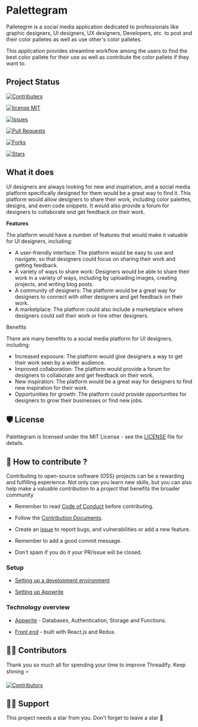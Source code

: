 
# Palettegram

  

Palletegrm is a social media application dedicated to professionals like graphic designers, UI designers, UX designers, Developers, etc. to post and their color palletes as well as use other's color palletes.

  

This application provides streamline workflow among the users to find the best color pallete for their use as well as contribute the color pallete if they want to.

  

## Project Status

  

[![Contributers](https://img.shields.io/github/contributors/sanchitbajaj02/palettegram?color=blue)](https://github.com/Sanchitbajaj02/palettegram/graphs/contributors)

[![license MIT](https://img.shields.io/github/license/sanchitbajaj02/palettegram?color=blue)](https://github.com/Sanchitbajaj02/palettegram/blob/master/LICENSE)

[![Issues](https://img.shields.io/github/issues/sanchitbajaj02/palettegram?color=blue)](https://github.com/Sanchitbajaj02/palettegram/issues)

[![Pull Requests](https://img.shields.io/github/issues-pr/sanchitbajaj02/palettegram?color=blue)](https://github.com/Sanchitbajaj02/palettegram/issues)

[![Forks](https://img.shields.io/github/forks/sanchitbajaj02/palettegram?color=blue)](https://github.com/Sanchitbajaj02/palettegram/network/members)

[![Stars](https://img.shields.io/github/stars/sanchitbajaj02/palettegram?color=blue)](https://github.com/Sanchitbajaj02/palettegram/stargazers)

  

## What it does

  

UI designers are always looking for new and inspiration, and a social media platform specifically designed for them would be a great way to find it. This platform would allow designers to share their work, including color palettes, designs, and even code snippets. It would also provide a forum for designers to collaborate and get feedback on their work.

  

**Features**

  

The platform would have a number of features that would make it valuable for UI designers, including:

  

 - A user-friendly interface: The platform would be easy to use and
   navigate, so that designers could focus on sharing their work and
   getting feedback.
 - A variety of ways to share work: Designers would be able to share
   their work in a variety of ways, including by uploading images,
   creating projects, and writing blog posts.
 - A community of designers: The platform would be a great way for
   designers to connect with other designers and get feedback on their
   work.
 - A marketplace: The platform could also include a marketplace where
   designers could sell their work or hire other designers.

Benefits

  

There are many benefits to a social media platform for UI designers, including:

  

 - Increased exposure: The platform would give designers a way to get
   their work seen by a wider audience.
 - Improved collaboration: The platform would provide a forum for
   designers to collaborate and get feedback on their work.
 - New inspiration: The platform would be a great way for designers to
   find new inspiration for their work.
 - Opportunities for growth: The platform could provide opportunities
   for designers to grow their businesses or find new jobs.

  

## 🛡️ License

  

Palettegram is licensed under the MIT License - see the [LICENSE](Licence) file for details.

  

## 🤔 How to contribute ?

Contributing to open-source software (OSS) projects can be a rewarding and fulfilling experience. Not only can you learn new skills, but you can also help make a valuable contribution to a project that benefits the broader community

  

- Remember to read [Code of Conduct](CODE_OF_CONDUCT.md) before contributing.

- Follow the [Contribution Documents](CONTRIBUTING.md).

- Create an [issue](https://github.com/Sanchitbajaj02/palettegram/issues) to report bugs, and vulnerabilities or add a new feature.

- Remember to add a good commit message.

- Don't spam if you do it your PR/issue will be closed.

  
### Setup

- [Setting up a development environment](docs/setup.md)

- [Setting up Appwrite](docs/appwrite.md)

  

### Technology overview

- [Appwrite](https://appwrite.io/docs) - Databases, Authentication, Storage and Functions.

- [Front end](docs/frontend.md) - built with React.js and Redux.

  

## 💪🏽 Contributors

  

Thank you so much all for spending your time to improve Threadify. Keep shining ⭐

  

[![Contributors](https://contrib.rocks/image?repo=sanchitbajaj02/palettegram)](https://github.com/sanchitbajaj02/palettegram/graphs/contributors)

  

## 🙏🏽 Support

  

This project needs a star️ from you. Don't forget to leave a star 🌟